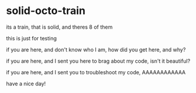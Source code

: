 # solid-octo-train
its a train, that is solid, and theres 8 of them

this is just for testing


if you are here, and don't know who I am, how did you get here, and why?

if you are here, and I sent you here to brag about my code, isn't it beautiful?

if you are here, and I sent you to troubleshoot my code, AAAAAAAAAAAA

have a nice day!
